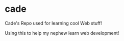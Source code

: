 # cade
Cade's Repo used for learning cool Web stuff!

Using this to help my nephew learn web development!
